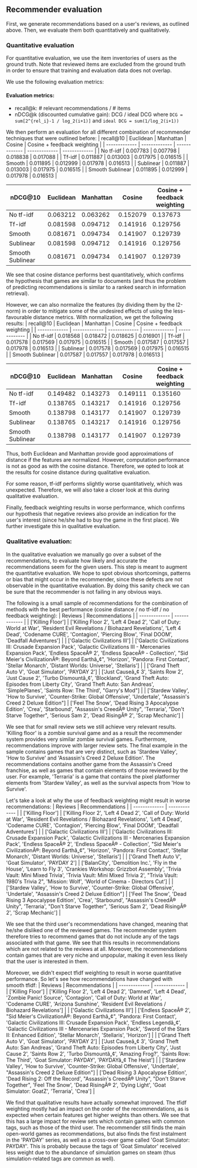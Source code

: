 ## Recommender evaluation
First, we generate recommendations based on a user's reviews, as outlined above. Then, we evaluate them both quantitatively and qualitatively.

### Quantitative evaluation
For quantitative evaluation, we use the item inventories of users as the ground truth. Note that reviewed items are excluded from the ground truth in order to ensure that training and evaluation data does not overlap.

We use the following evaluation metrics:

#### Evaluation metrics:
- recall@k: # relevant recommendations / # items
- nDCG@k (discounted cumulative gain): DCG / ideal DCG where `DCG = sum[2^{rel_i}-1 / log_2(i+1)]` and `ideal DCG = sum(1/log_2(i+1))`

We then perform an evaluation for all different combination of recommender techniques that were outlined before:
| recall@10 | Euclidean  | Manhattan | Cosine | Cosine + feedback weighting |
| ------------- | ------------- | ------------- | ------------- | ------------- |
| No tf-idf | 0.007783  | 0.007798 | 0.018838 | 0.017088 |
| Tf-idf | 0.011887  | 0.013003 | 0.017975 | 0.016515 |
| Smooth | 0.011895  | 0.012999 | 0.017978 | 0.016513 |
| Sublinear | 0.011887  | 0.013003 | 0.017975 | 0.016515 |
| Smooth Sublinear | 0.011895  | 0.012999 | 0.017978 | 0.016513 |

| nDCG@10 | Euclidean  | Manhattan | Cosine | Cosine + feedback weighting |
| ------------- | ------------- | ------------- | ------------- | ------------- |
| No tf-idf | 0.063212  | 0.063262 | 0.152079 | 0.137673 |
| Tf-idf | 0.081598  | 0.094712 | 0.141916 | 0.129756 |
| Smooth | 0.081671  | 0.094734 | 0.141907 | 0.129739 |
| Sublinear | 0.081598  | 0.094712 | 0.141916 | 0.129756 |
| Smooth Sublinear | 0.081671  | 0.094734 | 0.141907 | 0.129739 |

We see that cosine distance performs best quantitatively, which confirms the hypothesis that games are similar to documents (and thus the problem of predicting recommendations is similar to a ranked search in information retrieval).

However, we can also normalize the features (by dividing them by the l2-norm) in order to mitigate some of the undesired effects of using the less-favourable distance metrics. With normalization, we get the following results:
 | recall@10 | Euclidean  | Manhattan | Cosine | Cosine + feedback weighting |
| ------------- | ------------- | ------------- | ------------- | ------------- |
| No tf-idf | 0.018568  | 0.018472 | 0.018625 | 0.016901 |
| Tf-idf | 0.017578  | 0.017569 | 0.017975 | 0.016515 |
| Smooth | 0.017587  | 0.017557 | 0.017978 | 0.016513 |
| Sublinear | 0.017578  | 0.017569 | 0.017975 | 0.016515 |
| Smooth Sublinear | 0.017587  | 0.017557 | 0.017978 | 0.016513 |

| nDCG@10 | Euclidean  | Manhattan | Cosine | Cosine + feedback weighting |
| ------------- | ------------- | ------------- | ------------- | ------------- |
| No tf-idf | 0.149482  | 0.143273 | 0.149111 | 0.135160 |
| Tf-idf | 0.138765  | 0.143217 | 0.141916 | 0.129756 |
| Smooth | 0.138798  | 0.143177 | 0.141907 | 0.129739 |
| Sublinear | 0.138765  | 0.143217 | 0.141916 | 0.129756 |
| Smooth Sublinear | 0.138798  | 0.143177 | 0.141907 | 0.129739 |

Thus, both Euclidean and Manhattan provide good approximations of distance if the features are normalized. However, computation performance is not as good as with the cosine distance. Therefore, we opted to look at the results for cosine distance during qualitative evaluation.

For some reason, tf-idf performs slightly worse quantitatively, which was unexpected. Therefore, we will also take a closer look at this during qualitative evaluation.

Finally, feedback weighting results in worse performance, which confirms our hypothesis that negative reviews also provide an indication for the user's interest (since he/she had to buy the game in the first place). We further investigate this in qualitative evaluation.

### Qualitative evaluation:
In the qualitative evaluation we manually go over a subset of the recommendations, to evaluate how likely and accurate the recommendations seem for the given users. This step is meant to augment the quantitative evaluation. We hope to spot obvious shortcomings, patterns or bias that might occur in the recommender, since these defects are not observable in the quantitative evaluation. By doing this sanity check we can be sure that the recommender is not failing in any obvious ways.

The following is a small sample of recommendations for the combination of methods with the best performance (cosine distance / no tf-idf / no feedback weighting):
| Reviews  | Recommendations |
| ------------- | ------------- |
| ['Killing Floor']  | ['Killing Floor 2', 'Left 4 Dead 2', 'Call of Duty: World at War', 'Resident Evil Revelations / Biohazard Revelations', 'Left 4 Dead', 'Codename CURE', 'Contagion', 'Piercing Blow', 'Final DOOM', 'Deadfall Adventures']  |
| ['Galactic Civilizations III']  | ['Galactic Civilizations III: Crusade Expansion Pack', 'Galactic Civilizations III - Mercenaries Expansion Pack', 'Endless SpaceÂ® 2', 'Endless SpaceÂ® - Collection', "Sid Meier's CivilizationÂ®: Beyond Earthâ„¢", 'Horizon', 'Pandora: First Contact', 'Stellar Monarch', 'Distant Worlds: Universe', 'Stellaris']  |
| ['Grand Theft Auto V', 'Goat Simulator', 'PAYDAY 2']  | ['Just Causeâ„¢ 3', 'Saints Row 2', 'Just Cause 2', 'Turbo Dismountâ„¢', 'Blockland', 'Grand Theft Auto: Episodes from Liberty City', 'Grand Theft Auto: San Andreas', 'SimplePlanes', 'Saints Row: The Third', "Garry's Mod"]  |
| ['Stardew Valley', 'How to Survive', 'Counter-Strike: Global Offensive', 'Undertale', "Assassin's Creed 2 Deluxe Edition"] | ['Feel The Snow', 'Dead Rising 3 Apocalypse Edition', 'Crea', 'Starbound', "Assassin's CreedÂ® Unity", 'Terraria', "Don't Starve Together", 'Serious Sam 2', 'Dead RisingÂ® 2', 'Scrap Mechanic'] |

We see that for small review sets we still achieve very relevant results. 'Killing floor' is a zombie survival game and as a result the recommender system provides very similar zombie survival games.
Furthermore, recommendations improve with larger review sets. The final example in the sample contains games that are very distinct, such as 'Stardew Valley', 'How to Survive' and 'Assassin's Creed 2 Deluxe Edition'. The recommendations contains another game from the Assassin's Creed franchise, as well as games that contain elements of those reviewed by the user. For example, 'Terraria' is a game that contains the pixel platformer elements from 'Stardew Valley', as well as the survival aspects from 'How to Survive'.

Let's take a look at why the use of feedback weighting might result in worse recommendations:
| Reviews  | Recommendations |
| ------------- | ------------- |
| ['Killing Floor']  | ['Killing Floor 2', 'Left 4 Dead 2', 'Call of Duty: World at War', 'Resident Evil Revelations / Biohazard Revelations', 'Left 4 Dead', 'Codename CURE', 'Contagion', 'Piercing Blow', 'Final DOOM', 'Deadfall Adventures']  |
| ['Galactic Civilizations III']  | ['Galactic Civilizations III: Crusade Expansion Pack', 'Galactic Civilizations III - Mercenaries Expansion Pack', 'Endless SpaceÂ® 2', 'Endless SpaceÂ® - Collection', "Sid Meier's CivilizationÂ®: Beyond Earthâ„¢", 'Horizon', 'Pandora: First Contact', 'Stellar Monarch', 'Distant Worlds: Universe', 'Stellaris']  |
| ['Grand Theft Auto V', 'Goat Simulator', 'PAYDAY 2']  | ['BalanCity', 'Demolition Inc.', 'Fly in the House', 'Learn to Fly 3', 'Crankies Workshop: Grizzbot Assembly', 'Trivia Vault: Mini Mixed Trivia', 'Trivia Vault: Mini Mixed Trivia 2', "Trivia Vault: 1980's Trivia 2", 'Mission: Wolf', 'World of Cinema - Directors Cut']  |
| ['Stardew Valley', 'How to Survive', 'Counter-Strike: Global Offensive', 'Undertale', "Assassin's Creed 2 Deluxe Edition"] | ['Feel The Snow', 'Dead Rising 3 Apocalypse Edition', 'Crea', 'Starbound', "Assassin's CreedÂ® Unity", 'Terraria', "Don't Starve Together", 'Serious Sam 2', 'Dead RisingÂ® 2', 'Scrap Mechanic'] |

We see that the third user's recommendations have changed, meaning that he/she disliked one of the reviewed games. The recommender system therefore tries to recommend games that do not include any of the tags associated with that game. We see that this results in recommendations which are not related to the reviews at all. Moreover, the recommendations contain games that are very niche and unpopular, making it even less likely that the user is interested in them.

Moreover, we didn't expect tfidf weighting to result in worse quantitative performance. So let's see how recommendations have changed with smooth tfidf:
| Reviews  | Recommendations |
| ------------- | ------------- |
| ['Killing Floor']  | ['Killing Floor 2', 'Left 4 Dead 2', 'Damned', 'Left 4 Dead', 'Zombie Panic! Source', 'Contagion', 'Call of Duty: World at War', 'Codename CURE', 'Arizona Sunshine', 'Resident Evil Revelations / Biohazard Revelations']  |
| ['Galactic Civilizations III']  | ['Endless SpaceÂ® 2', "Sid Meier's CivilizationÂ®: Beyond Earthâ„¢", 'Pandora: First Contact', 'Galactic Civilizations III: Crusade Expansion Pack', 'Endless Legendâ„¢', 'Galactic Civilizations III - Mercenaries Expansion Pack', 'Sword of the Stars II: Enhanced Edition', 'Stellar Monarch', 'Stellaris', 'Horizon']  |
| ['Grand Theft Auto V', 'Goat Simulator', 'PAYDAY 2']  | ['Just Causeâ„¢ 3', 'Grand Theft Auto: San Andreas', 'Grand Theft Auto: Episodes from Liberty City', 'Just Cause 2', 'Saints Row 2', 'Turbo Dismountâ„¢', 'Amazing Frog?', 'Saints Row: The Third', 'Goat Simulator: PAYDAY', 'PAYDAYâ„¢ The Heist']  |
| ['Stardew Valley', 'How to Survive', 'Counter-Strike: Global Offensive', 'Undertale', "Assassin's Creed 2 Deluxe Edition"] | ['Dead Rising 3 Apocalypse Edition', 'Dead Rising 2: Off the Record', "Assassin's CreedÂ® Unity", "Don't Starve Together", 'Feel The Snow', 'Dead RisingÂ® 2', 'Dying Light', 'Goat Simulator: GoatZ', 'Terraria', 'Crea'] |

We find that qualitative results have actually somewhat improved. The tfidf weighting mostly had an impact on the order of the recommendations, as is expected when certain features get higher weights than others. We see that this has a large impact for review sets which contain games with common tags, such as those of the third user. The recommender still finds the main open-world games as recommendations, but also finds the first instalment in the 'PAYDAY' series, as well as a cross-over game called 'Goat Simulator: PAYDAY'. This is probably because the tags of 'Goat Simulator' received less weight due to the abundance of simulation games on steam (thus simulation-related tags are common as well).
